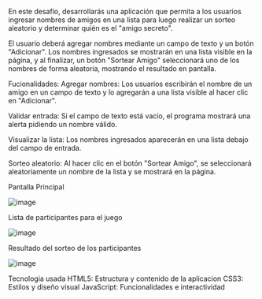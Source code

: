 En este desafío, desarrollarás una aplicación que permita a los usuarios ingresar nombres de amigos en una lista para luego realizar un sorteo aleatorio y determinar quién es el "amigo secreto".

El usuario deberá agregar nombres mediante un campo de texto y un botón "Adicionar". Los nombres ingresados se mostrarán en una lista visible en la página, y al finalizar, un botón "Sortear Amigo" seleccionará uno de los nombres de forma aleatoria, mostrando el resultado en pantalla.

Fucionalidades:
Agregar nombres: Los usuarios escribirán el nombre de un amigo en un campo de texto y lo agregarán a una lista visible al hacer clic en "Adicionar".

Validar entrada: Si el campo de texto está vacío, el programa mostrará una alerta pidiendo un nombre válido.

Visualizar la lista: Los nombres ingresados aparecerán en una lista debajo del campo de entrada.

Sorteo aleatorio: Al hacer clic en el botón "Sortear Amigo", se seleccionará aleatoriamente un nombre de la lista y se mostrará en la página.

Pantalla Principal

![image](https://github.com/user-attachments/assets/1fae5b42-e4c1-4d7d-9bba-50907c5b4ff7)

Lista de participantes para el juego

![image](https://github.com/user-attachments/assets/1729d176-6997-4bf8-a0b0-774cd35857d3)

Resultado del sorteo de los participantes

![image](https://github.com/user-attachments/assets/8c3f0765-4f62-4ab1-9a2b-0fc639352bd5)

Tecnologia usada
HTML5: Estructura y contenido de la aplicacion
CSS3: Estilos y diseño visual
JavaScript: Funcionalidades e interactividad




